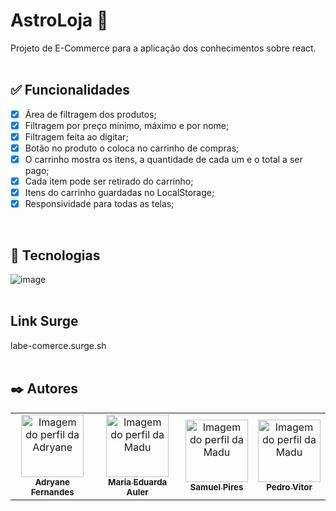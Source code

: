 # AstroLoja :rocket:
Projeto de E-Commerce para a aplicação dos conhecimentos sobre react.
<br /><br />

## :white_check_mark: Funcionalidades
- [x] Área de filtragem dos produtos;
- [x] Filtragem por preço mínimo, máximo e por nome;
- [x] Filtragem feita ao digitar;
- [x] Botão no produto o coloca no carrinho de compras;
- [x] O carrinho mostra os itens, a quantidade de cada um e o total a ser pago;
- [x] Cada item pode ser retirado do carrinho;
- [x] Itens do carrinho guardadas no LocalStorage;
- [x] Responsividade para todas as telas;
<br />

## :wrench: Tecnologias
![image](https://img.shields.io/badge/React-20232A?style=for-the-badge&logo=react&logoColor=61DAFB)
<br /><br />

## Link Surge
labe-comerce.surge.sh
<br /><br />

## :black_nib: Autores
<table>
  <tr>
    <td align="center"><a href="https://github.com/adryanefernandes">
    <img src="https://avatars.githubusercontent.com/u/76170319?s=400&u=c79a37b29d25709e380c64ae9d9432b35f72638e&v=4" width="100px" alt="Imagem do perfil da Adryane"/>
    <br />
    <sub><b>Adryane Fernandes</b></sub></td>
    <td align="center"><a href="https://github.com/MaduAuler">
    <img src="https://avatars.githubusercontent.com/u/32133022?s=460&u=b6969a73324151e33afa69c8b87162c769a1c784&v=4" width="100px" alt="Imagem do perfil da Madu"/>
    <br />
    <sub><b>Maria Eduarda Auler</b></sub></td>
    <td align="center"><a href="https://github.com/samenc99">
    <img src="https://avatars.githubusercontent.com/u/77743802?s=460&u=5ff2e6bb3f1c018f7edd16820c86b0f6a85a3bc0&v=4" width="100px" alt="Imagem do perfil da Madu"/>
    <br />
    <sub><b>Samuel Pires</b></sub></td>
    <td align="center"><a href="https://github.com/pedrovitors">
    <img src="https://avatars.githubusercontent.com/u/77745664?s=460&v=4" width="100px" alt="Imagem do perfil da Madu"/>
    <br />
    <sub><b>Pedro Vitor</b></sub></td>
</table>
